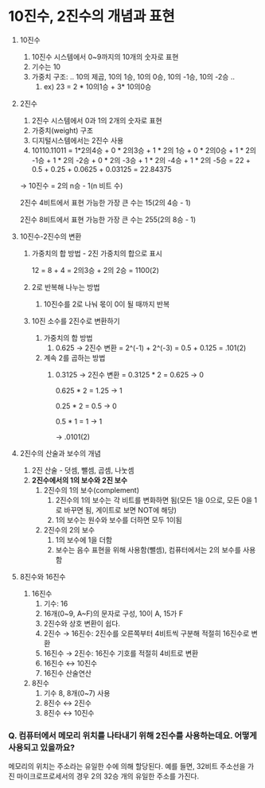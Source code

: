 # 10진수, 2진수의 개념과 표현

1. 10진수
    1. 10진수 시스템에서 0~9까지의 10개의 숫자로 표현
    2. 기수는 10
    3. 가중치 구조: .. 10의 제곱, 10의 1승, 10의 0승, 10의 -1승, 10의 -2승 ..
        1. ex) 23 = 2 * 10의1승 + 3* 10의0승

1. 2진수
    1. 2진수 시스템에서 0과 1의 2개의 숫자로 표현
    2. 가중치(weight) 구조
    3. 디지털시스템에서는 2진수 사용
    4. 10110.11011 = 1*2의4승 + 0 * 2의3승 + 1 * 2의 1승 + 0 * 2의0승 + 1 * 2의 -1승 + 1 * 2의 -2승 + 0 * 2의 -3승 + 1 * 2의 -4승 + 1 * 2의 -5승 = 22 + 0.5 + 0.25 + 0.0625 + 0.03125 = 22.84375
    
    → 10진수 = 2의 n승 - 1(n 비트 수) 
    
    2진수 4비트에서 표현 가능한 가장 큰 수는 15(2의 4승 - 1)
    
    2진수 8비트에서 표현 가능한 가장 큰 수는 255(2의 8승 - 1)
    

1. 10진수-2진수의 변환
    1. 가중치의 합 방법 - 2진 가중치의 합으로 표시
        
        12 = 8 + 4 = 2의3승 + 2의 2승 = 1100(2)
        
    2. 2로 반복해 나누는 방법
        1. 10진수를 2로 나눠 몫이 0이 될 때까지 반복
    3. 10진 소수를 2진수로 변환하기
        1. 가중치의 합 방법
            1. 0.625 → 2진수 변환 = 2^(-1) + 2^(-3) = 0.5 + 0.125 = .101(2)
        2. 계속 2를 곱하는 방법
            1. 0.3125 → 2진수 변환 = 0.3125 * 2 = 0.625 → 0
                
                0.625 * 2 = 1.25 → 1
                
                0.25 * 2 = 0.5 → 0
                
                0.5 * 1 = 1 → 1
                
                → .0101(2)
                
2. 2진수의 산술과 보수의 개념
    1. 2진 산술 - 덧셈, 뺄셈, 곱셈, 나눗셈
    2. **2진수에서의 1의 보수와 2진 보수**
        1. 2진수의 1의 보수(complement)
            1. 2진수의 1의 보수는 각 비트를 변화하면 됨(모든 1을 0으로, 모든 0을 1로 바꾸면 됨, 게이트로 보면 NOT에 해당)
            2. 1의 보수는 원수와 보수를 더하면 모두 1이됨
        2. 2진수의 2의 보수
            1. 1의 보수에 1을 더함
            2. 보수는 음수 표현을 위해 사용함(뺄셈), 컴퓨터에서는 2의 보수를 사용함

1. 8진수와 16진수
    1. 16진수
        1. 기수: 16
        2. 16개(0~9, A~F)의 문자로 구성, 10이 A, 15가 F
        3. 2진수와 상호 변환이 쉽다. 
        4. 2진수 → 16진수: 2진수를 오른쪽부터 4비트씩 구분해 적절히 16진수로 변환
        5. 16진수 → 2진수: 16진수 기호를 적절히 4비트로 변환
        6. 16진수 ↔ 10진수
        7. 16진수 산술연산
    2. 8진수
        1. 기수 8, 8개(0~7) 사용
        2. 8진수 ↔ 2진수
        3. 8진수 ↔ 10진수
        

### Q. 컴퓨터에서 메모리 위치를 나타내기 위해 2진수를 사용하는데요. 어떻게 사용되고 있을까요?

메모리의 위치는 주소라는 유일한 수에 의해 할당된다. 예를 들면, 32비트 주소선을 가진 마이크로프로세서의 경우 2의 32승 개의 유일한 주소를 가진다.

